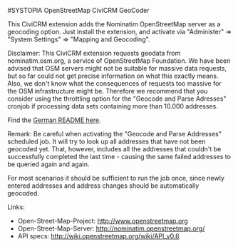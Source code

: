 #SYSTOPIA OpenStreetMap CiviCRM GeoCoder

This CiviCRM extension adds the Nominatim OpenStreetMap server as a geocoding option. Just install the extension, and activate via "Administer" => "System Settings" => "Mapping and Geocoding".

Disclaimer: This CiviCRM extension requests geodata from nominatim.osm.org, a service of OpenStreetMap Foundation. We have been advised that OSM servers might not be suitable for massive data requests, but so far could not get precise information on what this exactly means. Also, we don't know what the consequences of requests too massive for the OSM infrastructure might be. Therefore we recommend that you consider using the throttling option for the "Geocode and Parse Adresses" cronjob if processing data sets containing more than 10.000 addresses.

Find the [German README here](https://github.com/systopia/de.systopia.osm/blob/master/README_DE.md).

Remark: Be careful when activating the "Geocode and Parse Addresses" scheduled job. It will try to look up all addresses that have not been geocoded yet. That, however, includes all the addresses that couldn't be successfully completed the last time - causing the same failed addresses to be queried again and again.

For most scenarios it should be sufficient to run the job once, since newly entered addresses and address changes should be automatically geocoded.

Links:
*   Open-Street-Map-Project:    http://www.openstreetmap.org
*   Open-Street-Map-Server:     http://nominatim.openstreetmap.org/
*   API specs:                  http://wiki.openstreetmap.org/wiki/API_v0.6
